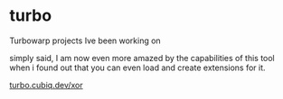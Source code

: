 # turbo
Turbowarp projects Ive been working on

simply said, I am now even more amazed by the capabilities of this tool when i found out that you can even load and create extensions for it.

[turbo.cubiq.dev/xor](https://turbo.cubiq.dev/xor)
